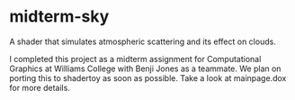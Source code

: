 # midterm-sky
A shader that simulates atmospheric scattering and its effect on clouds.

I completed this project as a midterm assignment for Computational Graphics at Williams College with Benji Jones as a teammate. We plan on porting this to shadertoy as soon as possible. Take a look at mainpage.dox for more details.